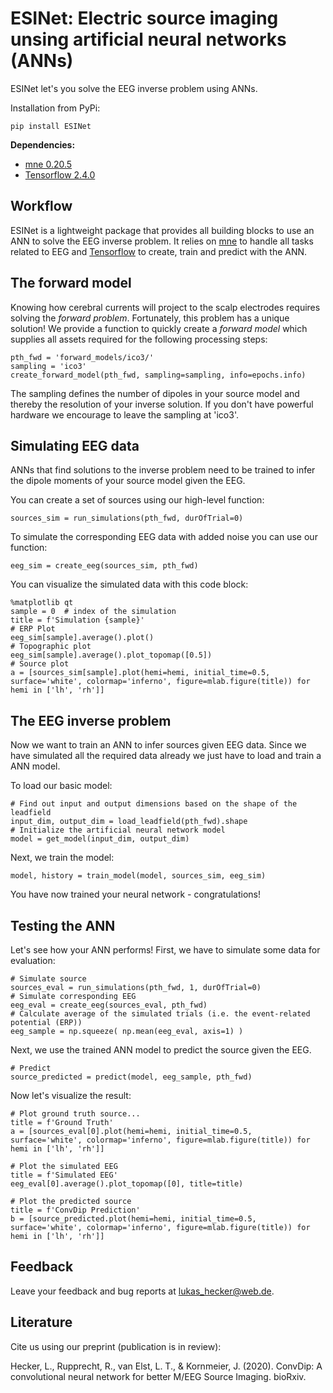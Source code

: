 # ESINet: Electric source imaging unsing artificial neural networks (ANNs)

ESINet let's you solve the EEG inverse problem using ANNs.

Installation from PyPi:

```
pip install ESINet

```
**Dependencies:**
* [mne 0.20.5]([mne.tools](https://mne.tools/stable/index.html))
* [Tensorflow 2.4.0](https://www.tensorflow.org/)

## Workflow
ESINet is a lightweight package that provides all building blocks to use an ANN
to solve the EEG inverse problem. It relies on
[mne]([mne.tools](https://mne.tools/stable/index.html)) to handle all tasks
related to EEG and [Tensorflow](https://www.tensorflow.org/) to create, train
and predict with the ANN.

## The forward model
Knowing how cerebral currents will project to the scalp electrodes requires solving the *forward problem*. Fortunately, this problem has a unique solution! We provide a function to quickly create a *forward model* which supplies all assets required for the following processing steps:

```
pth_fwd = 'forward_models/ico3/'
sampling = 'ico3'
create_forward_model(pth_fwd, sampling=sampling, info=epochs.info)
```
The sampling defines the number of dipoles in your source model and thereby the resolution of your inverse solution. If you don't have powerful hardware we encourage to leave the sampling at 'ico3'.

## Simulating EEG data
ANNs that find solutions to the inverse problem need to be trained to infer the dipole moments of your source model given the EEG.

You can create a set of sources using our high-level function:
```
sources_sim = run_simulations(pth_fwd, durOfTrial=0)
```

To simulate the corresponding EEG data with added noise you can use our function:
```
eeg_sim = create_eeg(sources_sim, pth_fwd)
```

You can visualize the simulated data with this code block:
```
%matplotlib qt
sample = 0  # index of the simulation
title = f'Simulation {sample}'
# ERP Plot
eeg_sim[sample].average().plot()
# Topographic plot
eeg_sim[sample].average().plot_topomap([0.5])
# Source plot
a = [sources_sim[sample].plot(hemi=hemi, initial_time=0.5, surface='white', colormap='inferno', figure=mlab.figure(title)) for hemi in ['lh', 'rh']]
```

## The EEG inverse problem
Now we want to train an ANN to infer sources given EEG data. Since we have simulated all the required data already we just have to load and train a ANN model.

To load our basic model:

```
# Find out input and output dimensions based on the shape of the leadfield 
input_dim, output_dim = load_leadfield(pth_fwd).shape
# Initialize the artificial neural network model
model = get_model(input_dim, output_dim)
```
Next, we train the model:
```
model, history = train_model(model, sources_sim, eeg_sim)
```

You have now trained your neural network - congratulations!

## Testing the ANN
Let's see how your ANN performs!
First, we have to simulate some data for evaluation:
```
# Simulate source
sources_eval = run_simulations(pth_fwd, 1, durOfTrial=0)
# Simulate corresponding EEG
eeg_eval = create_eeg(sources_eval, pth_fwd)
# Calculate average of the simulated trials (i.e. the event-related potential (ERP))
eeg_sample = np.squeeze( np.mean(eeg_eval, axis=1) )
```
Next, we use the trained ANN model to predict the source given the EEG.

```
# Predict
source_predicted = predict(model, eeg_sample, pth_fwd)
```

Now let's visualize the result:
```
# Plot ground truth source...
title = f'Ground Truth'
a = [sources_eval[0].plot(hemi=hemi, initial_time=0.5, surface='white', colormap='inferno', figure=mlab.figure(title)) for hemi in ['lh', 'rh']]

# Plot the simulated EEG
title = f'Simulated EEG'
eeg_eval[0].average().plot_topomap([0], title=title)

# Plot the predicted source
title = f'ConvDip Prediction'
b = [source_predicted.plot(hemi=hemi, initial_time=0.5, surface='white', colormap='inferno', figure=mlab.figure(title)) for hemi in ['lh', 'rh']]

```

## Feedback
Leave your feedback and bug reports at lukas_hecker@web.de.

## Literature
Cite us using our preprint (publication is in review):

Hecker, L., Rupprecht, R., van Elst, L. T., & Kornmeier, J. (2020). ConvDip: A convolutional neural network for better M/EEG Source Imaging. bioRxiv.